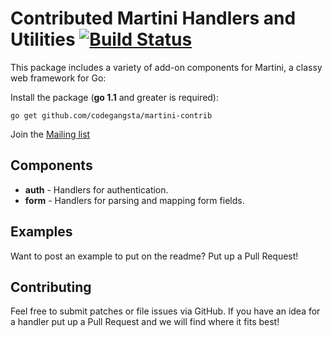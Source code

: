 # Contributed Martini Handlers and Utilities [![Build Status](https://drone.io/github.com/codegangsta/martini-contrib/status.png)](https://drone.io/github.com/codegangsta/martini-contrib/latest)

This package includes a variety of add-on components for Martini, a classy web framework for Go:

Install the package (**go 1.1** and greater is required):
~~~
go get github.com/codegangsta/martini-contrib
~~~

Join the [Mailing list](https://groups.google.com/forum/#!forum/martini-go)

## Components
* **auth** - Handlers for authentication.
* **form** - Handlers for parsing and mapping form fields.

## Examples
Want to post an example to put on the readme? Put up a Pull Request!

## Contributing
Feel free to submit patches or file issues via GitHub. If you have an idea for a handler put up a Pull Request and we will find where it fits best!

